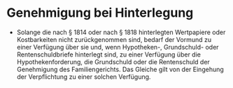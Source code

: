 # Genehmigung bei Hinterlegung

- Solange die nach § 1814 oder nach § 1818 hinterlegten Wertpapiere oder Kostbarkeiten nicht zurückgenommen sind, bedarf der Vormund zu einer Verfügung über sie und, wenn Hypotheken-, Grundschuld- oder Rentenschuldbriefe hinterlegt sind, zu einer Verfügung über die Hypothekenforderung, die Grundschuld oder die Rentenschuld der Genehmigung des Familiengerichts. Das Gleiche gilt von der Eingehung der Verpflichtung zu einer solchen Verfügung.

